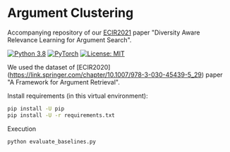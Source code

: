 # Argument Clustering

Accompanying repository of our [ECIR2021](https://arxiv.org/abs/2011.02177) paper "Diversity Aware Relevance Learning for Argument Search".

[![Python 3.8](https://img.shields.io/badge/Python-3.8-2d618c?logo=python)](https://docs.python.org/3.8/)
[![PyTorch](https://img.shields.io/badge/Made%20with-PyTorch-ee4c2c?logo=pytorch)](https://pytorch.org/docs/stable/index.html)
[![License: MIT](https://img.shields.io/badge/License-MIT-green.svg)](https://opensource.org/licenses/MIT)

We used the dataset of [ECIR2020] (https://link.springer.com/chapter/10.1007/978-3-030-45439-5_29) paper "A Framework for Argument Retrieval".

Install requirements (in this virtual environment):
```bash
pip install -U pip
pip install -U -r requirements.txt
```

Execution
```bash
python evaluate_baselines.py
```
